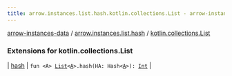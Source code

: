 ```yaml
---
title: arrow.instances.list.hash.kotlin.collections.List - arrow-instances-data
---
```


[arrow-instances-data](../../index.html) / [arrow.instances.list.hash](../index.html) / [kotlin.collections.List](./index.html)

### Extensions for kotlin.collections.List

| [hash](hash.html) | `fun <A> `[`List`](https://kotlinlang.org/api/latest/jvm/stdlib/kotlin.collections/-list/index.html)`<`[`A`](hash.html#A)`>.hash(HA: Hash<`[`A`](hash.html#A)`>): `[`Int`](https://kotlinlang.org/api/latest/jvm/stdlib/kotlin/-int/index.html) |

